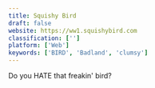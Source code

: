 ```yaml
---
title: Squishy Bird
draft: false 
website: https://ww1.squishybird.com
classification: ['']
platform: ['Web']
keywords: ['BIRD', 'Badland', 'clumsy']
---
```

Do you HATE that freakin' bird?